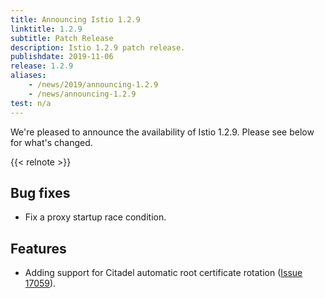 ```yaml
---
title: Announcing Istio 1.2.9
linktitle: 1.2.9
subtitle: Patch Release
description: Istio 1.2.9 patch release.
publishdate: 2019-11-06
release: 1.2.9
aliases:
    - /news/2019/announcing-1.2.9
    - /news/announcing-1.2.9
test: n/a
---
```


We're pleased to announce the availability of Istio 1.2.9. Please see below for what's changed.

{{< relnote >}}

## Bug fixes

- Fix a proxy startup race condition.

## Features

- Adding support for Citadel automatic root certificate rotation ([Issue 17059](https://github.com/istio/istio/issues/17059)).
